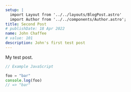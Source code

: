 ```yaml
---
setup: |
  import Layout from '../../layouts/BlogPost.astro'
  import Author from '../../components/Author.astro';
title: Second Post
# publishDate: 18 Apr 2022
name: John Chaffee
# value: 101
description: John's first test post
---
```


<Author name={frontmatter.name} href="https://twitter.com/ChaffeeJohn" client:load />

My test post.

```javascript
// Example JavaScript

foo = "bar"
console.log(foo)
// => "bar"
```
